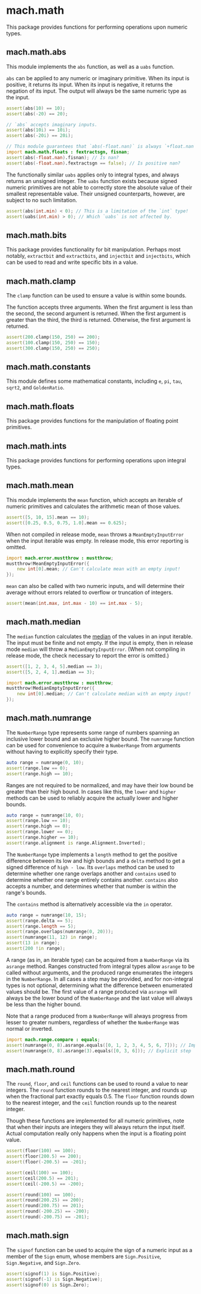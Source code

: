 # mach.math


This package provides functions for performing operations upon numeric types.


## mach.math.abs


This module implements the `abs` function, as well as a `uabs` function.

`abs` can be applied to any numeric or imaginary primitive. When its input
is positive, it returns its input. When its input is negative, it returns the
negation of its input.
The output will always be the same numeric type as the input.

``` D
assert(abs(10) == 10);
assert(abs(-20) == 20);
```

``` D
// `abs` accepts imaginary inputs.
assert(abs(10i) == 10i);
assert(abs(-20i) == 20i);
```

``` D
// This module guarantees that `abs(-float.nan)` is always `+float.nan`.
import mach.math.floats : fextractsgn, fisnan;
assert(abs(-float.nan).fisnan); // Is nan?
assert(abs(-float.nan).fextractsgn == false); // Is positive nan?
```


The functionally similar `uabs` applies only to integral types,
and always returns an unsigned integer.
The `uabs` function exists because signed numeric primitives are not able
to correctly store the absolute value of their smallest representable value.
Their unsigned counterparts, however, are subject to no such limitation.

``` D
assert(abs(int.min) < 0); // This is a limitation of the `int` type!
assert(uabs(int.min) > 0); // Which `uabs` is not affected by.
```


## mach.math.bits


This package provides functionality for bit manipulation.
Perhaps most notably, `extractbit` and `extractbits`, and `injectbit` and
`injectbits`, which can be used to read and write specific bits in a value.


## mach.math.clamp


The `clamp` function can be used to ensure a value is within some bounds.

The function accepts three arguments.
When the first argument is less than the second, the second argument is returned.
When the first argument is greater than the third, the third is returned.
Otherwise, the first argument is returned.

``` D
assert(200.clamp(150, 250) == 200);
assert(100.clamp(150, 250) == 150);
assert(300.clamp(150, 250) == 250);
```


## mach.math.constants


This module defines some mathematical constants, including `e`, `pi`, `tau`,
`sqrt2`, and `GoldenRatio`.


## mach.math.floats


This package provides functions for the manipulation of floating point
primitives.


## mach.math.ints


This package provides functions for performing operations upon integral types.


## mach.math.mean


This module implements the `mean` function, which accepts an iterable of
numeric primitives and calculates the arithmetic mean of those values.

``` D
assert([5, 10, 15].mean == 10);
assert([0.25, 0.5, 0.75, 1.0].mean == 0.625);
```


When not compiled in release mode, `mean` throws a `MeanEmptyInputError` when
the input iterable was empty. In release mode, this error reporting is omitted.

``` D
import mach.error.mustthrow : mustthrow;
mustthrow!MeanEmptyInputError({
    new int[0].mean; // Can't calculate mean with an empty input!
});
```


`mean` can also be called with two numeric inputs, and will determine their
average without errors related to overflow or truncation of integers.

``` D
assert(mean(int.max, int.max - 10) == int.max - 5);
```


## mach.math.median


The `median` function calculates the [median](https://en.wikipedia.org/wiki/Median)
of the values in an input iterable. The input must be finite and not empty.
If the input is empty, then in release mode `median` will throw a
`MedianEmptyInputError`.
(When not compiling in release mode, the check necessary to report the error
is omitted.)

``` D
assert([1, 2, 3, 4, 5].median == 3);
assert([5, 2, 4, 1].median == 3);
```

``` D
import mach.error.mustthrow : mustthrow;
mustthrow!MedianEmptyInputError({
    new int[0].median; // Can't calculate median with an empty input!
});
```


## mach.math.numrange


The `NumberRange` type represents some range of numbers spanning an inclusive
lower bound and an exclusive higher bound.
The `numrange` function can be used for convenience to acquire a `NumberRange`
from arguments without having to explicitly specify their type.

``` D
auto range = numrange(0, 10);
assert(range.low == 0);
assert(range.high == 10);
```


Ranges are not required to be normalized, and may have their low bound be
greater than their high bound.
In cases like this, the `lower` and `higher` methods can be used to reliably
acquire the actually lower and higher bounds.

``` D
auto range = numrange(10, 0);
assert(range.low == 10);
assert(range.high == 0);
assert(range.lower == 0);
assert(range.higher == 10);
assert(range.alignment is range.Alignment.Inverted);
```


The `NumberRange` type implements a `length` method to get the positive
difference between its low and high bounds and a `delta` method to get a signed
difference of `high - low`.
Its `overlaps` method can be used to determine whether one range overlaps
another and `contains` used to determine whether one range entirely contains
another.
`contains` also accepts a number, and determines whether that number is within
the range's bounds.

The `contains` method is alternatively accessible via the `in` operator.

``` D
auto range = numrange(10, 15);
assert(range.delta == 5);
assert(range.length == 5);
assert(range.overlaps(numrange(0, 20)));
assert(numrange(11, 12) in range);
assert(13 in range);
assert(200 !in range);
```


A range (as in, an iterable type) can be acquired from a `NumberRange` via
its `asrange` method.
Ranges constructed from integral types allow `asrange` to be called without
arguments, and the produced range enumerates the integers in the `NumberRange`.
In all cases a step may be provided, and for non-integral types is not optional,
determining what the difference between enumerated values should be.
The first value of a range produced via `asrange` will always be the lower bound
of the `NumberRange` and the last value will always be less than the higher
bound.

Note that a range produced from a `NumberRange` will always progress from
lesser to greater numbers, regardless of whether the `NumberRange` was normal
or inverted.

``` D
import mach.range.compare : equals;
assert(numrange(0, 8).asrange.equals([0, 1, 2, 3, 4, 5, 6, 7])); // Implicit step
assert(numrange(0, 8).asrange(3).equals([0, 3, 6])); // Explicit step
```


## mach.math.round


The `round`, `floor`, and `ceil` functions can be used to round a value to
near integers.
The `round` function rounds to the nearest integer, and rounds up when the
fractional part exactly equals 0.5.
The `floor` function rounds down to the nearest integer,
and the `ceil` function rounds up to the nearest integer.

Though these functions are implemented for all numeric primitives, note that
when their inputs are integers they will always return the input itself.
Actual computation really only happens when the input is a floating point value.

``` D
assert(floor(100) == 100);
assert(floor(200.5) == 200);
assert(floor(-200.5) == -201);
```

``` D
assert(ceil(100) == 100);
assert(ceil(200.5) == 201);
assert(ceil(-200.5) == -200);
```

``` D
assert(round(100) == 100);
assert(round(200.25) == 200);
assert(round(200.75) == 201);
assert(round(-200.25) == -200);
assert(round(-200.75) == -201);
```


## mach.math.sign


The `signof` function can be used to acquire the sign of a numeric input as
a member of the `Sign` enum, whose members are `Sign.Positive`, `Sign.Negative`,
and `Sign.Zero`.

``` D
assert(signof(1) is Sign.Positive);
assert(signof(-1) is Sign.Negative);
assert(signof(0) is Sign.Zero);
```


